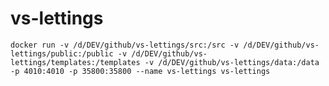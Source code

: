 # vs-lettings

`docker run -v /d/DEV/github/vs-lettings/src:/src -v /d/DEV/github/vs-lettings/public:/public -v /d/DEV/github/vs-lettings/templates:/templates -v /d/DEV/github/vs-lettings/data:/data -p 4010:4010 -p 35800:35800 --name vs-lettings vs-lettings`